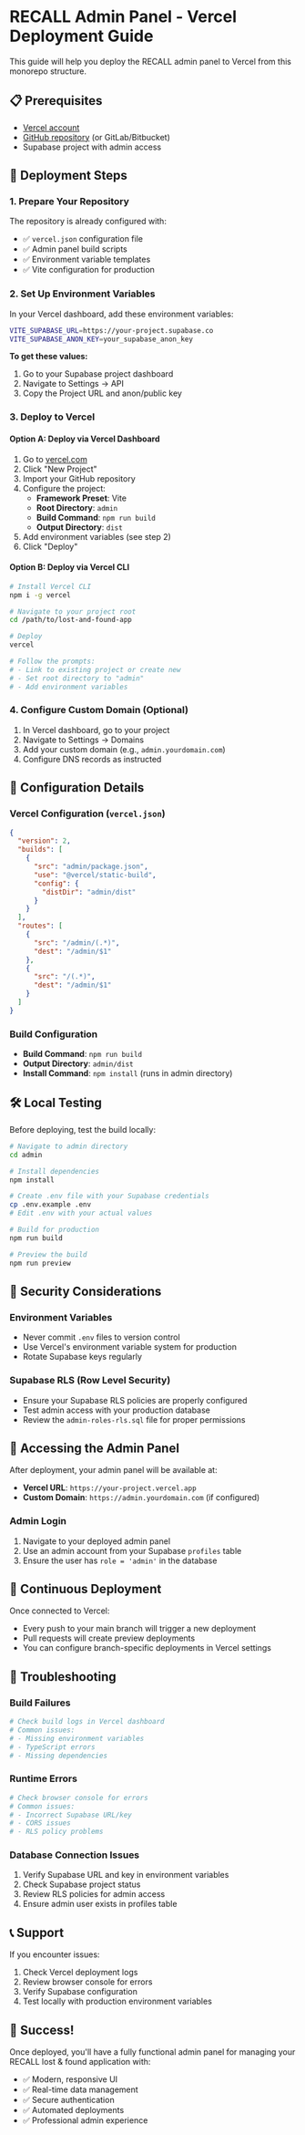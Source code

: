 # RECALL Admin Panel - Vercel Deployment Guide

This guide will help you deploy the RECALL admin panel to Vercel from this monorepo structure.

## 📋 Prerequisites

- [Vercel account](https://vercel.com)
- [GitHub repository](https://github.com) (or GitLab/Bitbucket)
- Supabase project with admin access

## 🚀 Deployment Steps

### 1. Prepare Your Repository

The repository is already configured with:
- ✅ `vercel.json` configuration file
- ✅ Admin panel build scripts
- ✅ Environment variable templates
- ✅ Vite configuration for production

### 2. Set Up Environment Variables

In your Vercel dashboard, add these environment variables:

```bash
VITE_SUPABASE_URL=https://your-project.supabase.co
VITE_SUPABASE_ANON_KEY=your_supabase_anon_key
```

**To get these values:**
1. Go to your Supabase project dashboard
2. Navigate to Settings → API
3. Copy the Project URL and anon/public key

### 3. Deploy to Vercel

#### Option A: Deploy via Vercel Dashboard
1. Go to [vercel.com](https://vercel.com)
2. Click "New Project"
3. Import your GitHub repository
4. Configure the project:
   - **Framework Preset**: Vite
   - **Root Directory**: `admin`
   - **Build Command**: `npm run build`
   - **Output Directory**: `dist`
5. Add environment variables (see step 2)
6. Click "Deploy"

#### Option B: Deploy via Vercel CLI
```bash
# Install Vercel CLI
npm i -g vercel

# Navigate to your project root
cd /path/to/lost-and-found-app

# Deploy
vercel

# Follow the prompts:
# - Link to existing project or create new
# - Set root directory to "admin"
# - Add environment variables
```

### 4. Configure Custom Domain (Optional)

1. In Vercel dashboard, go to your project
2. Navigate to Settings → Domains
3. Add your custom domain (e.g., `admin.yourdomain.com`)
4. Configure DNS records as instructed

## 🔧 Configuration Details

### Vercel Configuration (`vercel.json`)
```json
{
  "version": 2,
  "builds": [
    {
      "src": "admin/package.json",
      "use": "@vercel/static-build",
      "config": {
        "distDir": "admin/dist"
      }
    }
  ],
  "routes": [
    {
      "src": "/admin/(.*)",
      "dest": "/admin/$1"
    },
    {
      "src": "/(.*)",
      "dest": "/admin/$1"
    }
  ]
}
```

### Build Configuration
- **Build Command**: `npm run build`
- **Output Directory**: `admin/dist`
- **Install Command**: `npm install` (runs in admin directory)

## 🛠️ Local Testing

Before deploying, test the build locally:

```bash
# Navigate to admin directory
cd admin

# Install dependencies
npm install

# Create .env file with your Supabase credentials
cp .env.example .env
# Edit .env with your actual values

# Build for production
npm run build

# Preview the build
npm run preview
```

## 🔐 Security Considerations

### Environment Variables
- Never commit `.env` files to version control
- Use Vercel's environment variable system for production
- Rotate Supabase keys regularly

### Supabase RLS (Row Level Security)
- Ensure your Supabase RLS policies are properly configured
- Test admin access with your production database
- Review the `admin-roles-rls.sql` file for proper permissions

## 📱 Accessing the Admin Panel

After deployment, your admin panel will be available at:
- **Vercel URL**: `https://your-project.vercel.app`
- **Custom Domain**: `https://admin.yourdomain.com` (if configured)

### Admin Login
1. Navigate to your deployed admin panel
2. Use an admin account from your Supabase `profiles` table
3. Ensure the user has `role = 'admin'` in the database

## 🔄 Continuous Deployment

Once connected to Vercel:
- Every push to your main branch will trigger a new deployment
- Pull requests will create preview deployments
- You can configure branch-specific deployments in Vercel settings

## 🐛 Troubleshooting

### Build Failures
```bash
# Check build logs in Vercel dashboard
# Common issues:
# - Missing environment variables
# - TypeScript errors
# - Missing dependencies
```

### Runtime Errors
```bash
# Check browser console for errors
# Common issues:
# - Incorrect Supabase URL/key
# - CORS issues
# - RLS policy problems
```

### Database Connection Issues
1. Verify Supabase URL and key in environment variables
2. Check Supabase project status
3. Review RLS policies for admin access
4. Ensure admin user exists in profiles table

## 📞 Support

If you encounter issues:
1. Check Vercel deployment logs
2. Review browser console for errors
3. Verify Supabase configuration
4. Test locally with production environment variables

## 🎉 Success!

Once deployed, you'll have a fully functional admin panel for managing your RECALL lost & found application with:
- ✅ Modern, responsive UI
- ✅ Real-time data management
- ✅ Secure authentication
- ✅ Automated deployments
- ✅ Professional admin experience
